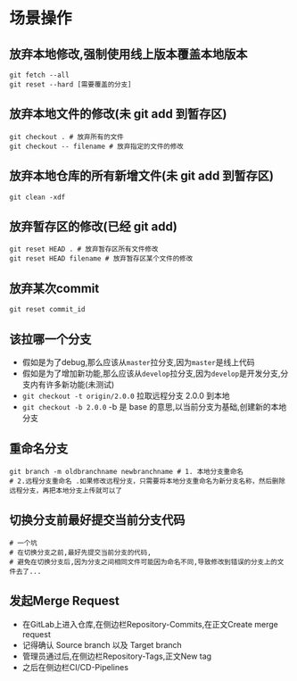 # 场景操作

## 放弃本地修改,强制使用线上版本覆盖本地版本
```
git fetch --all
git reset --hard [需要覆盖的分支]
```

## 放弃本地文件的修改(未 git add 到暂存区)
```
git checkout . # 放弃所有的文件
git checkout -- filename # 放弃指定的文件的修改
```

## 放弃本地仓库的所有新增文件(未 git add 到暂存区)
```
git clean -xdf
```

## 放弃暂存区的修改(已经 git add)
```
git reset HEAD . # 放弃暂存区所有文件修改
git reset HEAD filename # 放弃暂存区某个文件的修改
```

## 放弃某次commit
```
git reset commit_id
```

## 该拉哪一个分支
- 假如是为了debug,那么应该从`master`拉分支,因为`master`是线上代码  
- 假如是为了增加新功能,那么应该从`develop`拉分支,因为`develop`是开发分支,分支内有许多新功能(未测试)
- `git checkout -t origin/2.0.0` 拉取远程分支 2.0.0 到本地
- `git checkout -b 2.0.0` -b 是 base 的意思,以当前分支为基础,创建新的本地分支

## 重命名分支
```shell
git branch -m oldbranchname newbranchname # 1. 本地分支重命名
# 2.远程分支重命名 .如果修改远程分支，只需要将本地分支重命名为新分支名称，然后删除远程分支，再把本地分支上传就可以了
```

## 切换分支前最好提交当前分支代码
```shell
# 一个坑
# 在切换分支之前,最好先提交当前分支的代码,
# 避免在切换分支后,因为分支之间相同文件可能因为命名不同,导致修改到错误的分支上的文件去了...
```

## 发起Merge Request
- 在GitLab上进入仓库,在侧边栏Repository-Commits,在正文Create merge request
- 记得确认 Source branch 以及 Target branch
- 管理员通过后,在侧边栏Repository-Tags,正文New tag
- 之后在侧边栏CI/CD-Pipelines
